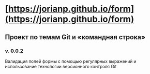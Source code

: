 # [https://jorianp.github.io/form](https://jorianp.github.io/form)
## Проект по темам Git и «командная строка»
### v. 0.0.2
Валидация полей формы с помощью регулярных выражений и использование технологии версионного контроля Git
